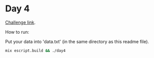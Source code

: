 # Day 4

[Challenge link](https://adventofcode.com/2015/day/4).

How to run:

Put your data into 'data.txt' (in the same directory as this readme file).

```sh
mix escript.build && ./day4
```
